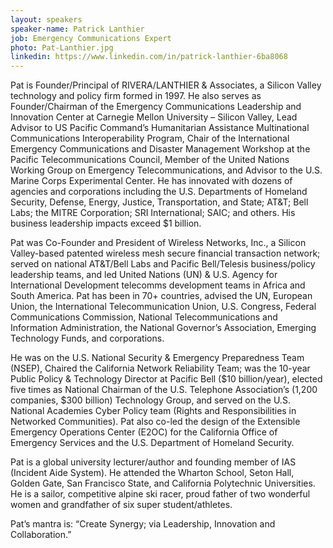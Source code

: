 ```yaml
---
layout: speakers
speaker-name: Patrick Lanthier
job: Emergency Communications Expert
photo: Pat-Lanthier.jpg
linkedin: https://www.linkedin.com/in/patrick-lanthier-6ba8068
---
```

Pat is Founder/Principal of RIVERA/LANTHIER & Associates, a Silicon Valley technology and policy firm formed in 1997. He also serves as Founder/Chairman of the Emergency Communications Leadership and Innovation Center at Carnegie Mellon University – Silicon Valley, Lead Advisor to US Pacific Command’s Humanitarian Assistance Multinational Communications Interoperability Program, Chair of the International Emergency Communications and Disaster Management Workshop at the Pacific Telecommunications Council, Member of the United Nations Working Group on Emergency Telecommunications, and Advisor to the U.S. Marine Corps Experimental Center. He has innovated with dozens of agencies and corporations including the U.S. Departments of Homeland Security, Defense, Energy, Justice, Transportation, and State; AT&T; Bell Labs; the MITRE Corporation; SRI International; SAIC; and others. His business leadership impacts exceed $1 billion.

Pat was Co-Founder and President of Wireless Networks, Inc., a Silicon Valley-based patented wireless mesh secure financial transaction network; served on national AT&T/Bell Labs and Pacific Bell/Telesis business/policy leadership teams, and led United Nations (UN) & U.S. Agency for International Development telecomms development teams in Africa and South America. Pat has been in 70+ countries, advised the UN, European Union, the International Telecommunication Union, U.S. Congress, Federal Communications Commission, National Telecommunications and Information Administration, the National Governor’s Association, Emerging Technology Funds, and corporations.

He was on the U.S. National Security & Emergency Preparedness Team (NSEP), Chaired the California Network Reliability Team; was the 10-year Public Policy & Technology Director at Pacific Bell ($10 billion/year), elected five times as National Chairman of the U.S. Telephone Association’s (1,200 companies, $300 billion) Technology Group, and served on the U.S. National Academies Cyber Policy team (Rights and Responsibilities in Networked Communities). Pat also co-led the design of the Extensible Emergency Operations Center (E2OC) for the California Office of Emergency Services and the U.S. Department of Homeland Security.

Pat is a global university lecturer/author and founding member of IAS (Incident Aide System). He attended the Wharton School, Seton Hall, Golden Gate, San Francisco State, and California Polytechnic Universities. He is a sailor, competitive alpine ski racer, proud father of two wonderful women and grandfather of six super student/athletes.

Pat’s mantra is: “Create Synergy; via Leadership, Innovation and Collaboration.”
